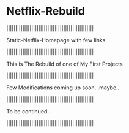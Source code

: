 # Netflix-Rebuild

|||||||||||||||||||||||||||||||||||||||||||||||||

Static-Netflix-Homepage
with few links 

|||||||||||||||||||||||||||||||||||||||||||||||||

This is The Rebuild of one of  My First Projects

|||||||||||||||||||||||||||||||||||||||||||||||||

Few Modifications coming up soon...maybe...

|||||||||||||||||||||||||||||||||||||||||||||||||

To be continued...

|||||||||||||||||||||||||||||||||||||||||||||||||
